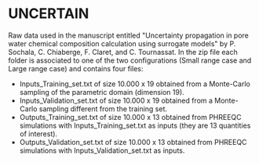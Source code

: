 # UNCERTAIN
Raw data used in the manuscript entitled "Uncertainty propagation in pore water chemical composition calculation using surrogate models" by P. Sochala, C. Chiaberge, F. Claret, and C. Tournassat.
In the zip file each folder is associated to one of the two configurations (Small range case and Large range case) and contains four files:
- Inputs_Training_set.txt of size 10.000 x 19 obtained from a Monte-Carlo sampling of the parametric domain (dimension 19).
- Inputs_Validation_set.txt of size 10.000 x 19 obtained from a Monte-Carlo sampling different from the training set.
- Outputs_Training_set.txt of size 10.000 x 13 obtained from PHREEQC simulations with Inputs_Training_set.txt as inputs (they are 13 quantities of interest).
- Outputs_Validation_set.txt of size 10.000 x 13 obtained from PHREEQC simulations with Inputs_Validation_set.txt as inputs.
